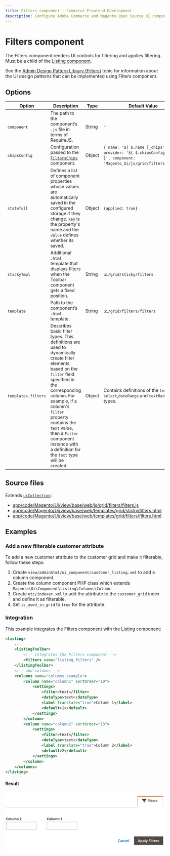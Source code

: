 ```yaml
---
title: Filters component | Commerce Frontend Development
description: Configure Adobe Commerce and Magento Open Source UI components and integrate them with other components.
---
```


# Filters component

The Filters component renders UI controls for filtering and applies filtering. Must be a child of the [Listing component](listing-grid.md).

See the [Admin Design Pattern Library (Filters)](https://developer.adobe.com/commerce/admin-developer/pattern-library/displaying-data/filters/) topic for information about the UI design patterns that can be implemented using Filters component.

## Options

| Option | Description | Type | Default Value |
| --- | --- | --- | --- |
| `component` | The path to the component’s `.js` file in terms of RequireJS. | String | `''` |
| `chipsConfig` | Configuration passed to the [`FiltersChips`](filters-chips.md) component. | Object | `{ name: '${ $.name }_chips', provider: '${ $.chipsConfig.name }', component: 'Magento_Ui/js/grid/filters/chips'}` |
| `statefull` |Defines a list of component properties whose values are automatically saved in the configured storage if they change. `key` is the property's name and the `value` defines whether its saved.  | Object | `{applied: true}` |
| `stickyTmpl` | Additional `.html` template that displays filters when the Toolbar component gets a fixed position. | String | `ui/grid/sticky/filters` |
| `template` | Path to the component’s `.html` template. | String | `ui/grid/filters/filters` |
| `templates.filters` |Describes basic filter types. This definitions are used to dynamically create filter elements based on the `filter` field specified in the corresponding column. For example, if a column's `filter` property contains the `text` value, then a `Filter` component instance with a definition for the `text` type will be created.  | Object | Contains definitions of the `text`, `select`,`dateRange` and `textRange` filter types. |

## Source files

Extends [`uiCollection`](../concepts/collection.md):

-  [app/code/Magento/Ui/view/base/web/js/grid/filters/filters.js](https://github.com/magento/magento2/blob/2.4/app/code/Magento/Ui/view/base/web/js/grid/filters/filters.js)
-  [app/code/Magento/Ui/view/base/web/templates/grid/sticky/filters.html](https://github.com/magento/magento2/blob/2.4/app/code/Magento/Ui/view/base/web/templates/grid/sticky/filters.html)
-  [app/code/Magento/Ui/view/base/web/templates/grid/filters/filters.html](https://github.com/magento/magento2/blob/2.4/app/code/Magento/Ui/view/base/web/templates/grid/filters/filters.html)

## Examples

### Add a new filterable customer attribute

To add a new customer attribute to the customer grid and make it filterable, follow these steps:

1. Create `view/adminhtml/ui_component/customer_listing.xml` to add a column component.
1. Create the column component PHP class which extends `Magento\Ui\Component\Listing\Columns\Column`.
1. Create `etc/indexer.xml` to add the attribute to the `customer_grid` index and define it as filterable.
1. Set `is_used_in_grid` to `true` for the attribute.

### Integration

This example integrates the Filters component with the [Listing](listing-grid.md) component:

```xml
<listing>
    ...
    <listingToolbar>
        <!-- integrates the Filters component -->
        <filters name="listing_filters" />
    </listingToolbar>
    <!-- add columns -->
    <columns name="columns_example">
        <column name="column1" sortOrder="10">
            <settings>
                <filter>text</filter>
                <dataType>text</dataType>
                <label translate="true">Column 1</label>
                <default>1</default>
            </settings>
        </column>
        <column name="column2" sortOrder="13">
            <settings>
                <filter>text</filter>
                <dataType>text</dataType>
                <label translate="true">Column 2</label>
                <default>2</default>
            </settings>
        </column>
    </columns>
</listing>
```

#### Result

![Filters Component example](../../_images/ui-components/ui-filters-result.png)
